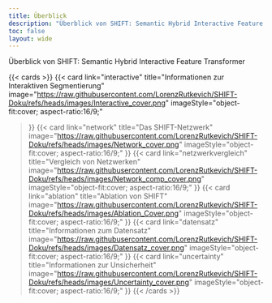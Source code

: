 ```yaml
---
title: Überblick
description: "Überblick von SHIFT: Semantic Hybrid Interactive Feature Transformer"
toc: false
layout: wide
---
```


<div class="hx-mt-4"></div>

<p class="hx-mb-12 hx-text-center hx-text-lg hx-text-gray-500 dark:hx-text-gray-400">
Überblick von SHIFT: Semantic Hybrid Interactive Feature Transformer
</p>

{{< cards >}}
  {{< card
        link="interactive"
        title="Informationen zur Interaktiven Segmentierung"
        image="https://raw.githubusercontent.com/LorenzRutkevich/SHIFT-Doku/refs/heads/images/Interactive_cover.png"
        imageStyle="object-fit:cover; aspect-ratio:16/9;"
  >}}
    {{< card
        link="network"
        title="Das SHIFT-Netzwerk"
        image="https://raw.githubusercontent.com/LorenzRutkevich/SHIFT-Doku/refs/heads/images/Network_cover.png"
        imageStyle="object-fit:cover; aspect-ratio:16/9;"
  >}}
  {{< card
        link="netzwerkvergleich"
        title="Vergleich von Netzwerken"
        image="https://raw.githubusercontent.com/LorenzRutkevich/SHIFT-Doku/refs/heads/images/Network_comp_cover.png"
        imageStyle="object-fit:cover; aspect-ratio:16/9;"
  >}}
 {{< card
        link="ablation"
        title="Ablation von SHIFT"
        image="https://raw.githubusercontent.com/LorenzRutkevich/SHIFT-Doku/refs/heads/images/Ablation_Cover.png"
        imageStyle="object-fit:cover; aspect-ratio:16/9;"
  >}}
  {{< card
        link="datensatz"
        title="Informationen zum Datensatz"
        image="https://raw.githubusercontent.com/LorenzRutkevich/SHIFT-Doku/refs/heads/images/Datensatz_cover.png"
        imageStyle="object-fit:cover; aspect-ratio:16/9;"
  >}}
  {{< card
        link="uncertainty"
        title="Informationen zur Unsicherheit"
        image="https://raw.githubusercontent.com/LorenzRutkevich/SHIFT-Doku/refs/heads/images/Uncertainty_cover.png"
        imageStyle="object-fit:cover; aspect-ratio:16/9;"
  >}}
{{< /cards >}}
